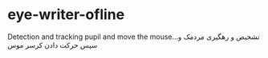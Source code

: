 # eye-writer-ofline
Detection and tracking pupil and  move the mouse...تشخیص و رهگیری مردمک و سپس حرکت دادن کرسر موس
